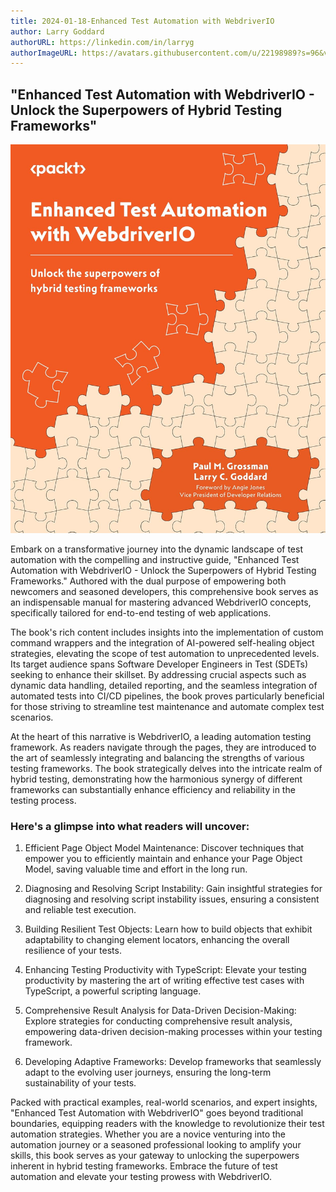 ```yaml
---
title: 2024-01-18-Enhanced Test Automation with WebdriverIO
author: Larry Goddard
authorURL: https://linkedin.com/in/larryg
authorImageURL: https://avatars.githubusercontent.com/u/22198989?s=96&v=4
---
```


## "Enhanced Test Automation with WebdriverIO - Unlock the Superpowers of Hybrid Testing Frameworks"

![Enhanced Test Automation with WebdriverIO](assets/enhanced-test-automation-webdriverio/bookCover.jpg)

Embark on a transformative journey into the dynamic landscape of test automation with the compelling and instructive guide, "Enhanced Test Automation with WebdriverIO - Unlock the Superpowers of Hybrid Testing Frameworks." Authored with the dual purpose of empowering both newcomers and seasoned developers, this comprehensive book serves as an indispensable manual for mastering advanced WebdriverIO concepts, specifically tailored for end-to-end testing of web applications.

The book's rich content includes insights into the implementation of custom command wrappers and the integration of AI-powered self-healing object strategies, elevating the scope of test automation to unprecedented levels. Its target audience spans Software Developer Engineers in Test (SDETs) seeking to enhance their skillset. By addressing crucial aspects such as dynamic data handling, detailed reporting, and the seamless integration of automated tests into CI/CD pipelines, the book proves particularly beneficial for those striving to streamline test maintenance and automate complex test scenarios.

At the heart of this narrative is WebdriverIO, a leading automation testing framework. As readers navigate through the pages, they are introduced to the art of seamlessly integrating and balancing the strengths of various testing frameworks. The book strategically delves into the intricate realm of hybrid testing, demonstrating how the harmonious synergy of different frameworks can substantially enhance efficiency and reliability in the testing process.

### Here's a glimpse into what readers will uncover:

1. Efficient Page Object Model Maintenance:
   Discover techniques that empower you to efficiently maintain and enhance your Page Object Model, saving valuable time and effort in the long run.

2. Diagnosing and Resolving Script Instability:
   Gain insightful strategies for diagnosing and resolving script instability issues, ensuring a consistent and reliable test execution.

3. Building Resilient Test Objects:
   Learn how to build objects that exhibit adaptability to changing element locators, enhancing the overall resilience of your tests.

4. Enhancing Testing Productivity with TypeScript:
   Elevate your testing productivity by mastering the art of writing effective test cases with TypeScript, a powerful scripting language.

5. Comprehensive Result Analysis for Data-Driven Decision-Making:
   Explore strategies for conducting comprehensive result analysis, empowering data-driven decision-making processes within your testing framework.

6. Developing Adaptive Frameworks:
   Develop frameworks that seamlessly adapt to the evolving user journeys, ensuring the long-term sustainability of your tests.

Packed with practical examples, real-world scenarios, and expert insights, "Enhanced Test Automation with WebdriverIO" goes beyond traditional boundaries, equipping readers with the knowledge to revolutionize their test automation strategies. Whether you are a novice venturing into the automation journey or a seasoned professional looking to amplify your skills, this book serves as your gateway to unlocking the superpowers inherent in hybrid testing frameworks. Embrace the future of test automation and elevate your testing prowess with WebdriverIO.
